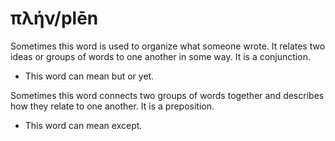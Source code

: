 # πλήν/plēn
Sometimes this word is used to organize what someone wrote. It relates two ideas or groups of words to one another in some way. It is a conjunction.

* This word can mean but or yet.

Sometimes this word connects two groups of words together and describes how they relate to one another. It is a preposition.

* This word can mean except.
